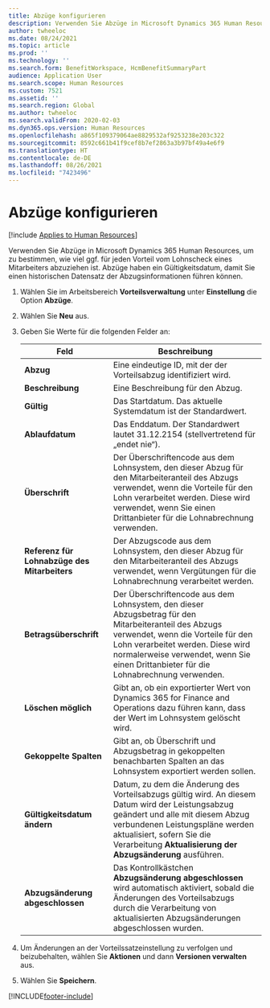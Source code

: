 ```yaml
---
title: Abzüge konfigurieren
description: Verwenden Sie Abzüge in Microsoft Dynamics 365 Human Resources, um zu bestimmen, wie viel ggf. für jeden Vorteil vom Lohnscheck eines Mitarbeiters abzuziehen ist.
author: twheeloc
ms.date: 08/24/2021
ms.topic: article
ms.prod: ''
ms.technology: ''
ms.search.form: BenefitWorkspace, HcmBenefitSummaryPart
audience: Application User
ms.search.scope: Human Resources
ms.custom: 7521
ms.assetid: ''
ms.search.region: Global
ms.author: twheeloc
ms.search.validFrom: 2020-02-03
ms.dyn365.ops.version: Human Resources
ms.openlocfilehash: a865f109379064ae8829532af9253238e203c322
ms.sourcegitcommit: 8592c661b41f9cef8b7ef2863a3b97bf49a4e6f9
ms.translationtype: HT
ms.contentlocale: de-DE
ms.lasthandoff: 08/26/2021
ms.locfileid: "7423496"
---
```

# <a name="configure-deductions"></a>Abzüge konfigurieren

[!include [Applies to Human Resources](../includes/applies-to-hr.md)]

Verwenden Sie Abzüge in Microsoft Dynamics 365 Human Resources, um zu bestimmen, wie viel ggf. für jeden Vorteil vom Lohnscheck eines Mitarbeiters abzuziehen ist. Abzüge haben ein Gültigkeitsdatum, damit Sie einen historischen Datensatz der Abzugsinformationen führen können. 

1. Wählen Sie im Arbeitsbereich **Vorteilsverwaltung** unter **Einstellung** die Option **Abzüge**.

2. Wählen Sie **Neu** aus.

3. Geben Sie Werte für die folgenden Felder an:

   | Feld | Beschreibung |
   | --- | --- |
   | **Abzug** | Eine eindeutige ID, mit der der Vorteilsabzug identifiziert wird. |
   | **Beschreibung** | Eine Beschreibung für den Abzug. |
   | **Gültig** | Das Startdatum. Das aktuelle Systemdatum ist der Standardwert. |
   | **Ablaufdatum** | Das Enddatum. Der Standardwert lautet 31.12.2154 (stellvertretend für „endet nie“). |
   | **Überschrift** | Der Überschriftencode aus dem Lohnsystem, den dieser Abzug für den Mitarbeiteranteil des Abzugs verwendet, wenn die Vorteile für den Lohn verarbeitet werden. Diese wird verwendet, wenn Sie einen Drittanbieter für die Lohnabrechnung verwenden. |
   | **Referenz für Lohnabzüge des Mitarbeiters** | Der Abzugscode aus dem Lohnsystem, den dieser Abzug für den Mitarbeiteranteil des Abzugs verwendet, wenn Vergütungen für die Lohnabrechnung verarbeitet werden. |
   | **Betragsüberschrift** | Der Überschriftencode aus dem Lohnsystem, den dieser Abzugsbetrag für den Mitarbeiteranteil des Abzugs verwendet, wenn die Vorteile für den Lohn verarbeitet werden. Diese wird normalerweise verwendet, wenn Sie einen Drittanbieter für die Lohnabrechnung verwenden. |
   | **Löschen möglich** | Gibt an, ob ein exportierter Wert von Dynamics 365 for Finance and Operations dazu führen kann, dass der Wert im Lohnsystem gelöscht wird. |
   | **Gekoppelte Spalten** | Gibt an, ob Überschrift und Abzugsbetrag in gekoppelten benachbarten Spalten an das Lohnsystem exportiert werden sollen. |
   | **Gültigkeitsdatum ändern** | Datum, zu dem die Änderung des Vorteilsabzugs gültig wird. An diesem Datum wird der Leistungsabzug geändert und alle mit diesem Abzug verbundenen Leistungspläne werden aktualisiert, sofern Sie die Verarbeitung **Aktualisierung der Abzugsänderung** ausführen. |
   | **Abzugsänderung abgeschlossen** | Das Kontrollkästchen **Abzugsänderung abgeschlossen** wird automatisch aktiviert, sobald die Änderungen des Vorteilsabzugs durch die Verarbeitung von aktualisierten Abzugsänderungen abgeschlossen wurden. |
   
4. Um Änderungen an der Vorteilssatzeinstellung zu verfolgen und beizubehalten, wählen Sie **Aktionen** und dann **Versionen verwalten** aus.

5. Wählen Sie **Speichern**. 


[!INCLUDE[footer-include](../includes/footer-banner.md)]

